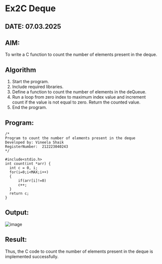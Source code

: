 # Ex2C Deque
## DATE: 07.03.2025
## AIM:
To write a C function to count the number of elements present in the deque.

## Algorithm
1. Start the program.
2. Include required libraries.
3. Define a function to count the number of elements in the deQueue.
4. Run a loop from zero index to maximum index value and increment count if the value is not equal to zero. Return the counted value.
5. End the program.

## Program:
```
/*
Program to count the number of elements present in the deque
Developed by: Vineela Shaik
RegisterNumber:  212223040243
*/

#include<stdio.h>
int count(int *arr) {
  int c = 0, i;
  for(i=0;i<MAX;i++)
  {
      if(arr[i]!=0)
      c++;
  }
  return c;
}
```

## Output:

![image](https://github.com/user-attachments/assets/483ebfec-ec48-4475-adad-037d587fff24)

## Result:
Thus, the C code to count the number of elements present in the deque is implemented successfully.
